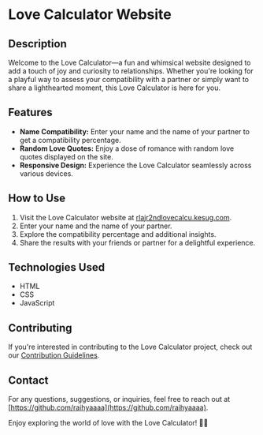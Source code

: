 # Love Calculator Website

## Description

Welcome to the Love Calculator—a fun and whimsical website designed to add a touch of joy and curiosity to relationships. Whether you're looking for a playful way to assess your compatibility with a partner or simply want to share a lighthearted moment, this Love Calculator is here for you.

## Features

- **Name Compatibility:** Enter your name and the name of your partner to get a compatibility percentage.
- **Random Love Quotes:** Enjoy a dose of romance with random love quotes displayed on the site.
- **Responsive Design:** Experience the Love Calculator seamlessly across various devices.

## How to Use

1. Visit the Love Calculator website at [rlajr2ndlovecalcu.kesug.com](rlajr2ndlovecalcu.kesug.com).
2. Enter your name and the name of your partner.
3. Explore the compatibility percentage and additional insights.
4. Share the results with your friends or partner for a delightful experience.

## Technologies Used

- HTML
- CSS
- JavaScript

## Contributing

If you're interested in contributing to the Love Calculator project, check out our [Contribution Guidelines](CONTRIBUTING.md).



## Contact

For any questions, suggestions, or inquiries, feel free to reach out at [https://github.com/raihyaaaa](https://github.com/raihyaaaa).

Enjoy exploring the world of love with the Love Calculator! 💖✨
